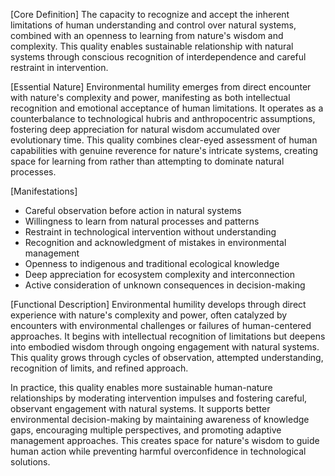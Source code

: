 [Core Definition]
The capacity to recognize and accept the inherent limitations of human understanding and control over natural systems, combined with an openness to learning from nature's wisdom and complexity. This quality enables sustainable relationship with natural systems through conscious recognition of interdependence and careful restraint in intervention.

[Essential Nature]
Environmental humility emerges from direct encounter with nature's complexity and power, manifesting as both intellectual recognition and emotional acceptance of human limitations. It operates as a counterbalance to technological hubris and anthropocentric assumptions, fostering deep appreciation for natural wisdom accumulated over evolutionary time. This quality combines clear-eyed assessment of human capabilities with genuine reverence for nature's intricate systems, creating space for learning from rather than attempting to dominate natural processes.

[Manifestations]
- Careful observation before action in natural systems
- Willingness to learn from natural processes and patterns
- Restraint in technological intervention without understanding
- Recognition and acknowledgment of mistakes in environmental management
- Openness to indigenous and traditional ecological knowledge
- Deep appreciation for ecosystem complexity and interconnection
- Active consideration of unknown consequences in decision-making

[Functional Description]
Environmental humility develops through direct experience with nature's complexity and power, often catalyzed by encounters with environmental challenges or failures of human-centered approaches. It begins with intellectual recognition of limitations but deepens into embodied wisdom through ongoing engagement with natural systems. This quality grows through cycles of observation, attempted understanding, recognition of limits, and refined approach.

In practice, this quality enables more sustainable human-nature relationships by moderating intervention impulses and fostering careful, observant engagement with natural systems. It supports better environmental decision-making by maintaining awareness of knowledge gaps, encouraging multiple perspectives, and promoting adaptive management approaches. This creates space for nature's wisdom to guide human action while preventing harmful overconfidence in technological solutions.